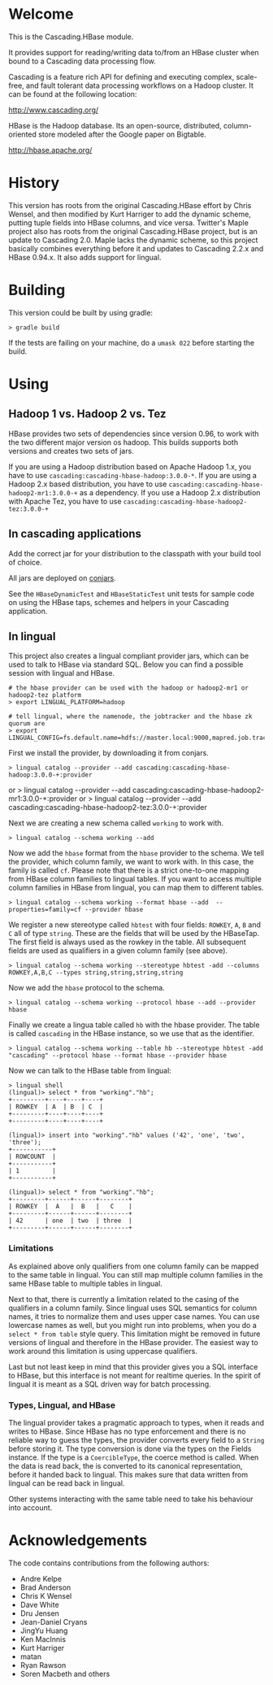 # Welcome #

This is the Cascading.HBase module.

It provides support for reading/writing data to/from an HBase cluster when bound to a Cascading data processing flow.

Cascading is a feature rich API for defining and executing complex, scale-free, and fault tolerant data processing
workflows on a Hadoop cluster. It can be found at the following location:

  http://www.cascading.org/

HBase is the Hadoop database. Its an open-source, distributed, column-oriented store modeled after the Google paper on
Bigtable.

  http://hbase.apache.org/

# History #

This version has roots from the original Cascading.HBase effort by Chris Wensel, and then modified by Kurt Harriger to
add the dynamic scheme, putting tuple fields into HBase columns, and vice versa.  Twitter's Maple project also has
roots from the original Cascading.HBase project, but is an update to Cascading 2.0.  Maple lacks the dynamic scheme, so
this project basically combines everything before it and updates to Cascading 2.2.x and HBase 0.94.x.  It also adds
support for lingual.

# Building #

This version could be built by using gradle:

    > gradle build

If the tests are failing on your machine, do a `umask 022` before starting the build.

# Using #

## Hadoop 1 vs. Hadoop 2 vs. Tez

HBase provides two sets of dependencies since version 0.96, to work with the two different major version os hadoop. This
builds supports both versions and creates two sets of jars.

If you are using a Hadoop distribution based on Apache Hadoop 1.x, you have to use
`cascading:cascading-hbase-hadoop:3.0.0-*`. If you are using a Hadoop 2.x based distribution, you have to use
`cascading:cascading-hbase-hadoop2-mr1:3.0.0-+` as a dependency. If you use a Hadoop 2.x distribution with Apache Tez,
you have to use `cascading:cascading-hbase-hadoop2-tez:3.0.0-+` 

## In cascading applications ##

Add the correct jar for your distribution to the classpath with your build tool of choice.

All jars are deployed on [conjars](http://conjars.org/).

See the `HBaseDynamicTest` and `HBaseStaticTest` unit tests for sample code on using the HBase taps, schemes and helpers
in your Cascading application.

## In lingual ##

This project also creates a lingual compliant provider jars, which can be used to talk to HBase via standard SQL. Below
you can find a possible session with lingual and HBase.

    # the hbase provider can be used with the hadoop or hadoop2-mr1 or hadoop2-tez platform
    > export LINGUAL_PLATFORM=hadoop

    # tell lingual, where the namenode, the jobtracker and the hbase zk quorum are
    > export LINGUAL_CONFIG=fs.default.name=hdfs://master.local:9000,mapred.job.tracker=master.local:9001,hbase.zookeeper.quorum=hadoop1.local


First we install the provider, by downloading it from conjars.

    > lingual catalog --provider --add cascading:cascading-hbase-hadoop:3.0.0-+:provider
or
    > lingual catalog --provider --add cascading:cascading-hbase-hadoop2-mr1:3.0.0-+:provider
or
    > lingual catalog --provider --add cascading:cascading-hbase-hadoop2-tez:3.0.0-+:provider

Next we are creating a new schema called `working` to work with.

    > lingual catalog --schema working --add

Now we add the `hbase` format from the `hbase` provider to the schema. We tell
the provider, which column family, we want to work with. In this case, the
family is called `cf`. Please note that there is a strict one-to-one mapping
from HBase column families to lingual tables. If you want to access multiple
column families in HBase from lingual, you can map them to different tables.

    > lingual catalog --schema working --format hbase --add  --properties=family=cf --provider hbase

We register a new stereotype called `hbtest` with four fields: `ROWKEY`, `A`,
`B` and `C` all of type `string`. These are the fields that will be used by the
HBaseTap. The first field is always used as the rowkey in the table. All
subsequent fields are used as qualifiers in a given column family (see above).

    > lingual catalog --schema working --stereotype hbtest -add --columns ROWKEY,A,B,C --types string,string,string,string

Now we add the `hbase` protocol to the schema.

    > lingual catalog --schema working --protocol hbase --add --provider hbase

Finally we create a lingua table called `hb` with the hbase provider. The table
is called `cascading` in the HBase instance, so we use that as the identifier.

    > lingual catalog --schema working --table hb --stereotype hbtest -add "cascading" --protocol hbase --format hbase --provider hbase

Now we can talk to the HBase table from lingual:

    > lingual shell
    (lingual)> select * from "working"."hb";
    +---------+----+----+----+
    | ROWKEY  | A  | B  | C  |
    +---------+----+----+----+
    +---------+----+----+----+

    (lingual)> insert into "working"."hb" values ('42', 'one', 'two', 'three');
    +-----------+
    | ROWCOUNT  |
    +-----------+
    | 1         |
    +-----------+

    (lingual)> select * from "working"."hb";
    +---------+------+------+--------+
    | ROWKEY  |  A   |  B   |   C    |
    +---------+------+------+--------+
    | 42      | one  | two  | three  |
    +---------+------+------+--------+


### Limitations ###

As explained above only qualifiers from one column family can be mapped to the same table in lingual. You can still map
multiple column families in the same HBase table to multiple tables in lingual.

Next to that, there is currently a limitation related to the casing of the qualifiers in a column family. Since lingual
uses SQL semantics for column names, it tries to normalize them and uses upper case names. You can use lowercase names
as well, but you might run into problems, when you do a `select * from table` style query. This limitation might be
removed in future versions of lingual and therefore in the HBase provider.  The easiest way to work around this
limitation is using uppercase qualifiers.

Last but not least keep in mind that this provider gives you a SQL interface to HBase, but this interface is not meant
for realtime queries. In the spirit of lingual it is meant as a SQL driven way for batch processing.

### Types, Lingual, and HBase

The lingual provider takes a pragmatic approach to types, when it reads and writes to HBase. Since HBase has no type
enforcement and there is no reliable way to guess the types, the provider converts every field to a `String` before
storing it. The type conversion is done via the types on the Fields instance.  If the type is a `CoercibleType`, the
coerce method is called.  When the data is read back, the is converted to its canonical representation, before it handed
back to lingual. This makes sure that data written from lingual can be read back in lingual.

Other systems interacting with the same table need to take his behaviour into account.


# Acknowledgements #

The code contains contributions from the following authors:
- Andre Kelpe
- Brad Anderson
- Chris K Wensel
- Dave White
- Dru Jensen
- Jean-Daniel Cryans
- JingYu Huang
- Ken MacInnis
- Kurt Harriger
- matan
- Ryan Rawson
- Soren Macbeth
and others
